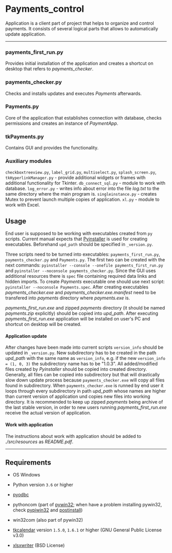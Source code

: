 # Payments_control
Application is a client part of project that helps to organize and control payments. It consists of several logical parts that allows to automatically update application.

<hr>

### payments_first_run.py

Provides initial installation of the application and creates a shortcut on desktop that refers to <i>payments_checker</i>.

### payments_checker.py

Checks and installs updates and executes <i>Payments</i> afterwards.

### Payments.py

Core of the application that establishes connection with database, checks permissions and creates an instance of <i>PaymentApp</i>.

### tkPayments.py

Contains GUI and provides the functionality.

### Auxiliary modules

`checkboxtreeview.py`, `label_grid.py`, `multiselect.py`, `splash_screen.py`, `tkHyperlinkManager.py` -  provide additional widgets or frames with additional functionality for Tkinter.
`db_connect_sql.py` - module to work with database.
`log_error.py` - writes info about error into the file <i>log.txt</i> to the same directory where the main program is.
`singleinstance.py` - creates Mutex to prevent launch multiple copies of application.
`xl.py` - module to work with Excel.

## Usage

End user is supposed to be working with executables created from `py` scripts. Current manual expects that [Pyinstaller](https://www.pyinstaller.org) is used for creating executables. Beforehand `upd_path` should be specified in `_version.py`.

Three scripts need to be turned into executables: `payments_first_run.py`, `payments_checker.py` and `Payments.py`. The first two can be created with the next commands: `pyinstaller --console --onefile payments_first_run.py` and `pyinstaller --noconsole payments_checker.py`. Since the GUI uses additional resources there is `spec` file containing required data links and hidden imports. To create <i>Payments</i> executable one should use next script: `pyinstaller --noconsole Payments.spec`. After creating executables <i>payments_checker.exe</i> and <i>payments_checker.exe.manifest</i> need to be transfered into <i>payments</i> directory where <i>payments.exe</i> is.

<i>payments_first_run.exe</i> and zipped <i>payments</i> directory (it should be named <i>payments.zip</i> explicitly) should be copied into <i>upd_path</i>. After executing <i>payments_first_run.exe</i> application will be installed on user's PC and shortcut on desktop will be created.

#### Application update

After changes have been made into current scripts `version_info` should be updated in `_version.py`. New subdirectory has to be created in the path <i>upd_path</i> with the same name as `version_info`, e.g. if the new `version_info = (1, 0, 3)` the subdirectory name has to be "1.0.3". All added/modified files created by <i>Pyinstaller</i> should be copied into created directory. Generally, all files can be copied into subdirectory but that will drastically slow down update process because `payments_checker.exe` will copy all files found in subdirectory.
When `payments_checker.exe` is runned by end user it loops through every subdirectory in path <i>upd_path</i> whose names are higher than current version of application und copies new files into working directory.
It is recommended to keep up zipped <i>payments</i> being archive of the last stable version, in order to new users running <i>payments_first_run.exe</i> receive the actual version of application.

#### Work with application

The instructions about work with application should be added to <i>./src/resources</i> as <i>README.pdf</i>.

<hr>

## Requirements

* OS Windows

* Python version `3.6` or higher

* [pyodbc](https://github.com/mkleehammer/pyodbc)

* pythoncom (part of [pywin32](https://github.com/mhammond/pywin32); when have a problem installing pywin32, check [pypiwin32](https://stackoverflow.com/questions/49307303/installing-the-pypiwin32-module) and [postinstall](https://www.reddit.com/r/Python/comments/57h1pf/pywin32_not_installing_properly/))

* win32com (also part of pywin32)

* [tkcalendar](https://github.com/j4321/tkcalendar) version `1.5.0`, `1.6.1` or higher (GNU General Public License v3.0)

* [xlsxwriter](https://pypi.org/project/XlsxWriter/) (BSD License)